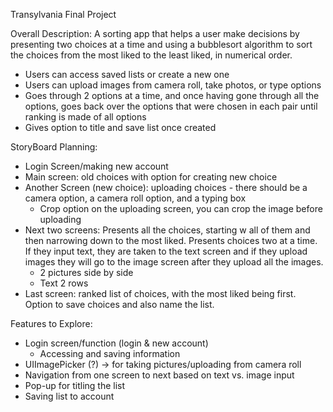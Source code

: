 Transylvania  Final Project

Overall Description: A sorting app that helps a user make decisions by presenting two choices at a time and using a bubblesort algorithm to sort the choices from the most liked to the least liked, in numerical order.
- Users can access saved lists or create a new one
- Users can upload images from camera roll, take photos, or type options
- Goes through 2 options at a time, and once having gone through all the options, goes back over the options that were chosen in each pair until ranking is made of all options
- Gives option to title and save list once created

StoryBoard Planning:
- Login Screen/making new account
- Main screen: old choices with option for creating new choice
- Another Screen (new choice): uploading choices - there should be a camera option, a camera roll option, and a typing box
    - Crop option on the uploading screen, you can crop the image before uploading
- Next two screens: Presents all the choices, starting w all of them and then narrowing down to the most liked. Presents choices two at a time. If they input text, they are taken to the text screen and if they upload images they will go to the image screen after they upload all the images.
    - 2 pictures side by side
    - Text 2 rows
- Last screen: ranked list of choices, with the most liked being first. Option to save choices and also name the list.

Features to Explore:
- Login screen/function (login & new account)
    - Accessing and saving information
- UIImagePicker (?) → for taking pictures/uploading from camera roll
- Navigation from one screen to next based on text vs. image input
- Pop-up for titling the list
- Saving list to account
